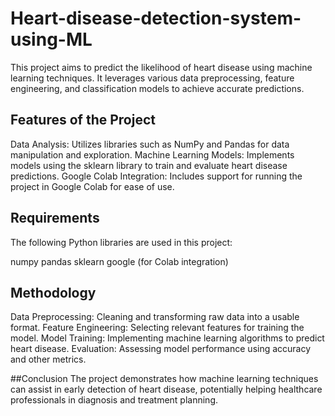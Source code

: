 # Heart-disease-detection-system-using-ML

This project aims to predict the likelihood of heart disease using machine learning techniques. It leverages various data preprocessing, feature engineering, and classification models to achieve accurate predictions.

## Features of the Project
Data Analysis: Utilizes libraries such as NumPy and Pandas for data manipulation and exploration.
Machine Learning Models: Implements models using the sklearn library to train and evaluate heart disease predictions.
Google Colab Integration: Includes support for running the project in Google Colab for ease of use.

## Requirements
The following Python libraries are used in this project:

numpy
pandas
sklearn
google (for Colab integration)

## Methodology
Data Preprocessing: Cleaning and transforming raw data into a usable format.
Feature Engineering: Selecting relevant features for training the model.
Model Training: Implementing machine learning algorithms to predict heart disease.
Evaluation: Assessing model performance using accuracy and other metrics.

##Conclusion
The project demonstrates how machine learning techniques can assist in early detection of heart disease, potentially helping healthcare professionals in diagnosis and treatment planning.
